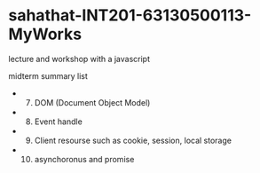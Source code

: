 # sahathat-INT201-63130500113-MyWorks
 lecture and workshop with a javascript

midterm summary list
- 7. DOM (Document Object Model)
- 8. Event handle
- 9. Client resourse such as cookie, session, local storage
- 10. asynchoronus and promise
